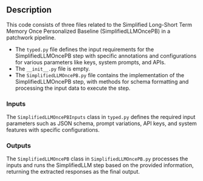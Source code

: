 ## Description
This code consists of three files related to the Simplified Long-Short Term Memory Once Personalized Baseline (SimplifiedLLMOncePB) in a patchwork pipeline. 
- The `typed.py` file defines the input requirements for the SimplifiedLLMOncePB step with specific annotations and configurations for various parameters like keys, system prompts, and APIs.
- The `__init__.py` file is empty.
- The `SimplifiedLLMOncePB.py` file contains the implementation of the SimplifiedLLMOncePB step, with methods for schema formatting and processing the input data to execute the step.

### Inputs
The `SimplifiedLLMOncePBInputs` class in `typed.py` defines the required input parameters such as JSON schema, prompt variations, API keys, and system features with specific configurations.

### Outputs
The `SimplifiedLLMOncePB` class in `SimplifiedLLMOncePB.py` processes the inputs and runs the SimplifiedLLM step based on the provided information, returning the extracted responses as the final output.